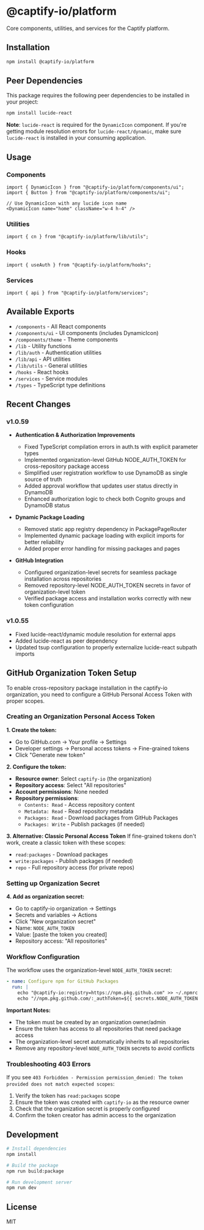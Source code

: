 # @captify-io/platform

Core components, utilities, and services for the Captify platform.

## Installation

```bash
npm install @captify-io/platform
```

## Peer Dependencies

This package requires the following peer dependencies to be installed in your project:

```bash
npm install lucide-react
```

**Note**: `lucide-react` is required for the `DynamicIcon` component. If you're getting module resolution errors for `lucide-react/dynamic`, make sure `lucide-react` is installed in your consuming application.

## Usage

### Components

```tsx
import { DynamicIcon } from "@captify-io/platform/components/ui";
import { Button } from "@captify-io/platform/components/ui";

// Use DynamicIcon with any lucide icon name
<DynamicIcon name="home" className="w-4 h-4" />
```

### Utilities

```tsx
import { cn } from "@captify-io/platform/lib/utils";
```

### Hooks

```tsx
import { useAuth } from "@captify-io/platform/hooks";
```

### Services

```tsx
import { api } from "@captify-io/platform/services";
```

## Available Exports

- `/components` - All React components
- `/components/ui` - UI components (includes DynamicIcon)
- `/components/theme` - Theme components
- `/lib` - Utility functions
- `/lib/auth` - Authentication utilities
- `/lib/api` - API utilities
- `/lib/utils` - General utilities
- `/hooks` - React hooks
- `/services` - Service modules
- `/types` - TypeScript type definitions

## Recent Changes

### v1.0.59
- **Authentication & Authorization Improvements**
  - Fixed TypeScript compilation errors in auth.ts with explicit parameter types
  - Implemented organization-level GitHub NODE_AUTH_TOKEN for cross-repository package access
  - Simplified user registration workflow to use DynamoDB as single source of truth
  - Added approval workflow that updates user status directly in DynamoDB
  - Enhanced authorization logic to check both Cognito groups and DynamoDB status

- **Dynamic Package Loading**
  - Removed static app registry dependency in PackagePageRouter
  - Implemented dynamic package loading with explicit imports for better reliability
  - Added proper error handling for missing packages and pages

- **GitHub Integration**
  - Configured organization-level secrets for seamless package installation across repositories
  - Removed repository-level NODE_AUTH_TOKEN secrets in favor of organization-level token
  - Verified package access and installation works correctly with new token configuration

### v1.0.55
- Fixed lucide-react/dynamic module resolution for external apps
- Added lucide-react as peer dependency
- Updated tsup configuration to properly externalize lucide-react subpath imports

## GitHub Organization Token Setup

To enable cross-repository package installation in the captify-io organization, you need to configure a GitHub Personal Access Token with proper scopes.

### Creating an Organization Personal Access Token

**1. Create the token:**
- Go to GitHub.com → Your profile → Settings
- Developer settings → Personal access tokens → Fine-grained tokens
- Click "Generate new token"

**2. Configure the token:**
- **Resource owner**: Select `captify-io` (the organization)
- **Repository access**: Select "All repositories"
- **Account permissions**: None needed
- **Repository permissions**:
  - `Contents: Read` - Access repository content
  - `Metadata: Read` - Read repository metadata
  - `Packages: Read` - Download packages from GitHub Packages
  - `Packages: Write` - Publish packages (if needed)

**3. Alternative: Classic Personal Access Token**
If fine-grained tokens don't work, create a classic token with these scopes:
- `read:packages` - Download packages
- `write:packages` - Publish packages (if needed)
- `repo` - Full repository access (for private repos)

### Setting up Organization Secret

**4. Add as organization secret:**
- Go to captify-io organization → Settings
- Secrets and variables → Actions
- Click "New organization secret"
- Name: `NODE_AUTH_TOKEN`
- Value: [paste the token you created]
- Repository access: "All repositories"

### Workflow Configuration

The workflow uses the organization-level `NODE_AUTH_TOKEN` secret:

```yaml
- name: Configure npm for GitHub Packages
  run: |
    echo "@captify-io:registry=https://npm.pkg.github.com" >> ~/.npmrc
    echo "//npm.pkg.github.com/:_authToken=${{ secrets.NODE_AUTH_TOKEN }}" >> ~/.npmrc
```

**Important Notes:**
- The token must be created by an organization owner/admin
- Ensure the token has access to all repositories that need package access
- The organization-level secret automatically inherits to all repositories
- Remove any repository-level `NODE_AUTH_TOKEN` secrets to avoid conflicts

### Troubleshooting 403 Errors

If you see `403 Forbidden - Permission permission_denied: The token provided does not match expected scopes`:

1. Verify the token has `read:packages` scope
2. Ensure the token was created with `captify-io` as the resource owner
3. Check that the organization secret is properly configured
4. Confirm the token creator has admin access to the organization

## Development

```bash
# Install dependencies
npm install

# Build the package
npm run build:package

# Run development server
npm run dev
```

## License

MIT